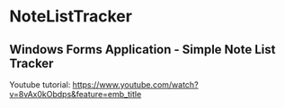 # NoteListTracker
## Windows Forms Application - Simple Note List Tracker
Youtube tutorial: https://www.youtube.com/watch?v=8vAx0kObdps&feature=emb_title
